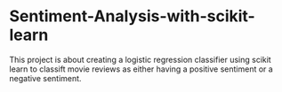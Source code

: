 # Sentiment-Analysis-with-scikit-learn
This project is about creating a logistic regression classifier using scikit learn to classift movie reviews as either having a positive sentiment or a negative sentiment. 
